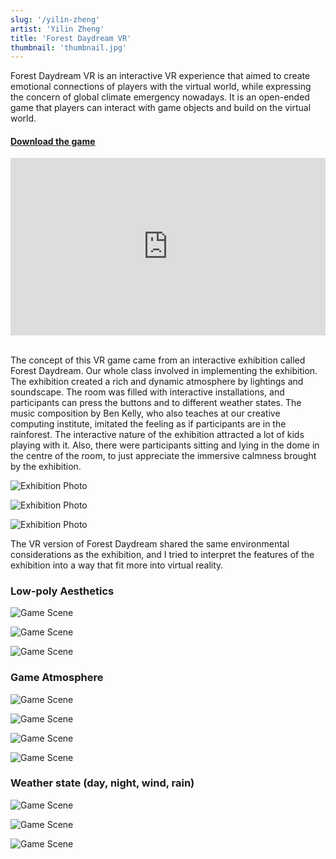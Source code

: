 ```yaml
---
slug: '/yilin-zheng'
artist: 'Yilin Zheng'
title: 'Forest Daydream VR'
thumbnail: 'thumbnail.jpg'
---
```


Forest Daydream VR is an interactive VR experience that aimed to create emotional connections of players with the virtual world, while expressing the concern of global climate emergency nowadays. It is an open-ended game that players can interact with game objects and build on the virtual world.

#### [Download the game](https://aaaraly.itch.io/forestdaydreamvr)

<div style="padding:56.25% 0 0 0;position:relative;"><iframe src="https://player.vimeo.com/video/485396365?title=0&byline=0&portrait=0" style="position:absolute;top:0;left:0;width:100%;height:100%;" frameborder="0" allow="autoplay; fullscreen" allowfullscreen></iframe></div><script src="https://player.vimeo.com/api/player.js"></script>

<br />

The concept of this VR game came from an interactive exhibition called Forest Daydream. Our whole class involved in implementing the exhibition. The exhibition created a rich and dynamic atmosphere by lightings and soundscape. The room was filled with interactive installations, and participants can press the buttons and to different weather states. The music composition by Ben Kelly, who also teaches at our creative computing institute, imitated the feeling as if participants are in the rainforest. The interactive nature of the exhibition attracted a lot of kids playing with it. Also, there were participants sitting and lying in the dome in the centre of the room, to just appreciate the immersive calmness brought by the exhibition.

![Exhibition Photo](IMG_20200216_132119.jpg)

![Exhibition Photo](IMG_20200216_132232.jpg)

![Exhibition Photo](IMG_20200216_132831.jpg)

The VR version of Forest Daydream shared the same environmental considerations as the exhibition, and I tried to interpret the features of the exhibition into a way that fit more into virtual reality.

### Low-poly Aesthetics

![Game Scene](Screenshot11.png)

![Game Scene](Screenshot13.png)

![Game Scene](Screenshot9.png)

### Game Atmosphere

![Game Scene](Anna3.png)

![Game Scene](Screenshot6.png)

![Game Scene](Screenshot7.png)

![Game Scene](Screenshot10.png)

### Weather state (day, night, wind, rain)

![Game Scene](Screenshot8.png)

![Game Scene](Screenshot17.png)

![Game Scene](Screenshot.png)
